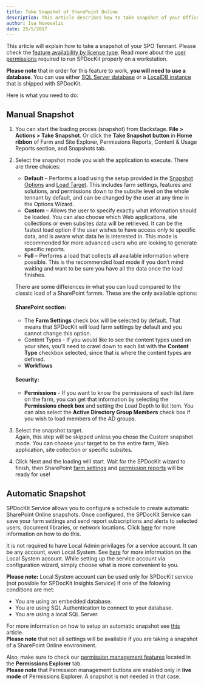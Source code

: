 ```yaml
---
title: Take Snapshot of SharePoint Online
description: This article describes how to take snapshot of your Office 365 tenant or a specific Site Collection to explore permissions.
author: Iva Novoselic
date: 25/5/2017
---
```


This article will explain how to take a snapshot of your SPO Tennant. Please check the [feature availability by license type](https://www.spdockit.com/orders/#online).
Read more about the [user permissions](#internal/requirements/sharepoint-online-user-permissions-requirements) required to run SPDocKit properly on a workstation.  

__Please note__ that in order for this feature to work, __you will need to use a database__.
You can use either [SQL Server database](#internal/configuration/configure-spdockit-database) or a [LocalDB instance](#internal/configuration/configure-localdb) that is shipped with SPDocKit.

Here is what you need to do:

## Manual Snapshot
1. You can start the loading proces (snapshot) from Backstage. __File > Actions > Take Snapshot__. Or click the __Take Snapshot button__ in __Home ribbon__ of Farm and Site Explorer, Permissions Reports, Content & Usage Reports section, and Snapshots tab.

1. Select the snapshot mode you wish the application to execute. There are three choices:
    * __Default__ – Performs a load using the setup provided in the [Snapshot Options](#internal/get-to-know-spdockit/backstage-screen/options-wizard) and [Load Target](#internal/get-to-know-spdockit/backstage-screen/options-wizard). This includes farm settings, features and solutions, and permissions down to the subsite level on the whole tennant by default, and can be changed by the user at any time in the Options Wizard.
    * __Custom__ – Allows the user to specify exactly what information should be loaded. You can also choose which Web applications, site collections or even subsites data will be retrieved.
    It can be the fastest load option if the user wishes to have access only to specific data, and is aware what data he is interested in. This mode is recommended for more advanced users who are looking to generate specific reports.
    * __Full__ – Performs a load that collects all available information where possible. This is the recommended load mode if you don’t mind waiting and want to be sure you have all the data once the load finishes.

    There are some differences in what you can load compared to the classic load of a SharePoint farmm. 
    These are the only available options:  

   #### SharePoint section:

   *  The __Farm Settings__ check box will be selected by default. That means that SPDocKit will load farm settings by default and you cannot change this option. 
   *    Content Types - If you would like to see the content types used on your sites, you’ll need to crawl down to each list with the __Content Type__ checkbox selected, since that is where the content types are defined.
   * __Workflows__

   #### Security:     

   * __Permissions__ - If you want to know the permissions of each list item on the farm, you can get that information by selecting the __Permissions check box__ and setting the Load Depth to list item. You can also select the __Active Directory Group Members__ check box if you wish to load members of the AD groups. 

1. Select the snapshot target.  
    Again, this step will be skipped unless you chose the Custom snapshot mode. You can choose your target to be the entire farm, Web application, site collection or specific subsites. 

1. Click Next and the loading will start. Wait for the SPDocKit wizard to finish, then SharePoint [farm settings](#internal/get-to-know-spdockit/farm-explorer-screen/farm-explorer-reports) and [permission reports](#internal/get-to-know-spdockit/permissions-reports-screen) will be ready for use!  


## Automatic Snapshot

SPDocKit Service allows you to configure a schedule to create automatic SharePoint Online snapshots. Once configured, the SPDocKit Service can save your farm settings and send report subscriptions and alerts to selected users, document libraries, or network locations. Click [here](internal/how-to/subscriptions-and-alerts/create-new-subscription) for more information on how to do this.  

It is not required to have Local Admin privilages for a service account. It can be any account, even Local System. See [here](https://msdn.microsoft.com/en-us/library/windows/desktop/ms684190(v=vs.85).aspx) for more information on the Local System account. While setting up the service account via configuration wizard, simply choose what is more convenient to you. 

__Please note:__ Local System account can be used only for SPDocKit service (not possible for SPDocKit Insights Service) if one of the folowing conditions are met:
* You are using an embedded database.
* You are using SQL Authentication to connect to your database.
* You are using a local SQL Server.  

For more information on how to setup an automatic snapshot see [this](internal#/how-to/sharepoint-farm-snapshots/automatic-snapshots) article.    
__Please note__ that not all settings will be available if you are taking a snapshot of a SharePoint Online environment. 


Also, make sure to check our [permission management features](#internal/permission-management/manage-permissions-ribbon-actions) located in the __Permissions Explorer__ tab.  
__Please note__ that Permission management buttons are enabled only in __live mode__ of Permissions Explorer. A snapshot is not needed in that case.


